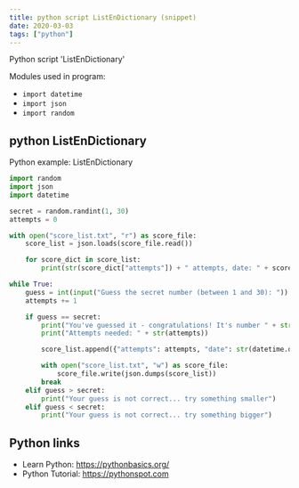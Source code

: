 ```yaml
---
title: python script ListEnDictionary (snippet)
date: 2020-03-03
tags: ["python"]
---
```

Python script 'ListEnDictionary'


Modules used in program: 
* `import datetime`
* `import json`
* `import random`

## python ListEnDictionary

Python example: ListEnDictionary

```python
import random
import json
import datetime

secret = random.randint(1, 30)
attempts = 0

with open("score_list.txt", "r") as score_file:
    score_list = json.loads(score_file.read())

    for score_dict in score_list:
        print(str(score_dict["attempts"]) + " attempts, date: " + score_dict.get("date"))

while True:
    guess = int(input("Guess the secret number (between 1 and 30): "))
    attempts += 1

    if guess == secret:
        print("You've guessed it - congratulations! It's number " + str(secret))
        print("Attempts needed: " + str(attempts))

        score_list.append({"attempts": attempts, "date": str(datetime.datetime.now())})

        with open("score_list.txt", "w") as score_file:
            score_file.write(json.dumps(score_list))
        break
    elif guess > secret:
        print("Your guess is not correct... try something smaller")
    elif guess < secret:
        print("Your guess is not correct... try something bigger")

```

## Python links

- Learn Python: https://pythonbasics.org/
- Python Tutorial: https://pythonspot.com
